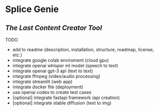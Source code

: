 # Splice Genie
## _The Last Content Creator Tool_
TODO
- add to readme (description, installation, structure, roadmap, license, etc.)
- integrate google colab enviroment (cloud gpu)
- integrate openai whisper ml model (speech to text)
- integrate openai gpt-3 api (text to text)
- integrate ffmpeg (video/audio processing)
- integrate streamlit (web app)
- integrate docker flie (deployment)
- use openai codex to create test cases
- [optional] integrate fastapi framework (api creation)
- [optional] integrate stable diffusion (text to img)